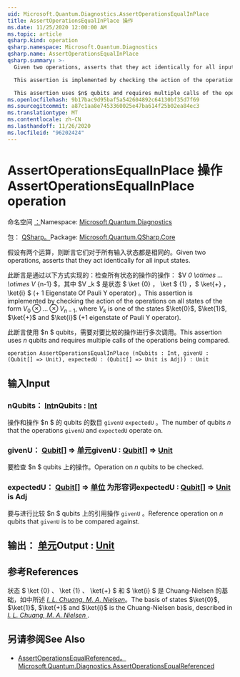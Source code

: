 ```yaml
---
uid: Microsoft.Quantum.Diagnostics.AssertOperationsEqualInPlace
title: AssertOperationsEqualInPlace 操作
ms.date: 11/25/2020 12:00:00 AM
ms.topic: article
qsharp.kind: operation
qsharp.namespace: Microsoft.Quantum.Diagnostics
qsharp.name: AssertOperationsEqualInPlace
qsharp.summary: >-
  Given two operations, asserts that they act identically for all input states.

  This assertion is implemented by checking the action of the operations on all states of the form $V_0 \otimes ... \otimes V_{n-1}$, where $V_k$ is one of the states $\ket{0}$, $\ket{1}$, $\ket{+}$ and $\ket{i}$ (+1 eigenstate of Pauli Y operator).

  This assertion uses $n$ qubits and requires multiple calls of the operations being compared.
ms.openlocfilehash: 9b17bac9d95baf5a542604892c64130bf35d7f69
ms.sourcegitcommit: a87c1aa8e7453360025e47ba614f25b02ea84ec3
ms.translationtype: MT
ms.contentlocale: zh-CN
ms.lasthandoff: 11/26/2020
ms.locfileid: "96202424"
---
```

# <a name="assertoperationsequalinplace-operation"></a><span data-ttu-id="1bbf9-102">AssertOperationsEqualInPlace 操作</span><span class="sxs-lookup"><span data-stu-id="1bbf9-102">AssertOperationsEqualInPlace operation</span></span>

<span data-ttu-id="1bbf9-103">命名空间 [：](xref:Microsoft.Quantum.Diagnostics)</span><span class="sxs-lookup"><span data-stu-id="1bbf9-103">Namespace: [Microsoft.Quantum.Diagnostics](xref:Microsoft.Quantum.Diagnostics)</span></span>

<span data-ttu-id="1bbf9-104">包： [QSharp。](https://nuget.org/packages/Microsoft.Quantum.QSharp.Core)</span><span class="sxs-lookup"><span data-stu-id="1bbf9-104">Package: [Microsoft.Quantum.QSharp.Core](https://nuget.org/packages/Microsoft.Quantum.QSharp.Core)</span></span>


<span data-ttu-id="1bbf9-105">假设有两个运算，则断言它们对于所有输入状态都是相同的。</span><span class="sxs-lookup"><span data-stu-id="1bbf9-105">Given two operations, asserts that they act identically for all input states.</span></span>

<span data-ttu-id="1bbf9-106">此断言是通过以下方式实现的：检查所有状态的操作的操作： $V _0 \otimes ... \otimes V_ {n-1} $，其中 $V _k $ 是状态 $ \ket {0} $，$ \ket $ {1} ，$ \ket{+} $，$ \ket{i} $ (+ 1 Eigenstate Of Pauli Y operator) 。</span><span class="sxs-lookup"><span data-stu-id="1bbf9-106">This assertion is implemented by checking the action of the operations on all states of the form $V_0 \otimes ... \otimes V_{n-1}$, where $V_k$ is one of the states $\ket{0}$, $\ket{1}$, $\ket{+}$ and $\ket{i}$ (+1 eigenstate of Pauli Y operator).</span></span>

<span data-ttu-id="1bbf9-107">此断言使用 $n $ qubits，需要对要比较的操作进行多次调用。</span><span class="sxs-lookup"><span data-stu-id="1bbf9-107">This assertion uses $n$ qubits and requires multiple calls of the operations being compared.</span></span>

```qsharp
operation AssertOperationsEqualInPlace (nQubits : Int, givenU : (Qubit[] => Unit), expectedU : (Qubit[] => Unit is Adj)) : Unit
```


## <a name="input"></a><span data-ttu-id="1bbf9-108">输入</span><span class="sxs-lookup"><span data-stu-id="1bbf9-108">Input</span></span>

### <a name="nqubits--int"></a><span data-ttu-id="1bbf9-109">nQubits： [Int](xref:microsoft.quantum.lang-ref.int)</span><span class="sxs-lookup"><span data-stu-id="1bbf9-109">nQubits : [Int](xref:microsoft.quantum.lang-ref.int)</span></span>

<span data-ttu-id="1bbf9-110">操作和操作 $n $ 的 qubits 的数目 `givenU` `expectedU` 。</span><span class="sxs-lookup"><span data-stu-id="1bbf9-110">The number of qubits $n$ that the operations `givenU` and `expectedU` operate on.</span></span>


### <a name="givenu--qubit--unit"></a><span data-ttu-id="1bbf9-111">givenU： [Qubit](xref:microsoft.quantum.lang-ref.qubit)[] => [单元](xref:microsoft.quantum.lang-ref.unit)</span><span class="sxs-lookup"><span data-stu-id="1bbf9-111">givenU : [Qubit](xref:microsoft.quantum.lang-ref.qubit)[] => [Unit](xref:microsoft.quantum.lang-ref.unit)</span></span> 

<span data-ttu-id="1bbf9-112">要检查 $n $ qubits 上的操作。</span><span class="sxs-lookup"><span data-stu-id="1bbf9-112">Operation on $n$ qubits to be checked.</span></span>


### <a name="expectedu--qubit--unit--is-adj"></a><span data-ttu-id="1bbf9-113">expectedU： [Qubit](xref:microsoft.quantum.lang-ref.qubit)[] => [单位](xref:microsoft.quantum.lang-ref.unit)  为形容词</span><span class="sxs-lookup"><span data-stu-id="1bbf9-113">expectedU : [Qubit](xref:microsoft.quantum.lang-ref.qubit)[] => [Unit](xref:microsoft.quantum.lang-ref.unit)  is Adj</span></span>

<span data-ttu-id="1bbf9-114">要与进行比较 $n $ qubits 上的引用操作 `givenU` 。</span><span class="sxs-lookup"><span data-stu-id="1bbf9-114">Reference operation on $n$ qubits that `givenU` is to be compared against.</span></span>



## <a name="output--unit"></a><span data-ttu-id="1bbf9-115">输出： [单元](xref:microsoft.quantum.lang-ref.unit)</span><span class="sxs-lookup"><span data-stu-id="1bbf9-115">Output : [Unit](xref:microsoft.quantum.lang-ref.unit)</span></span>



## <a name="references"></a><span data-ttu-id="1bbf9-116">参考</span><span class="sxs-lookup"><span data-stu-id="1bbf9-116">References</span></span>

<span data-ttu-id="1bbf9-117">状态 $ \ket {0} $、$ \ket {1} $、$ \ket{+} $ 和 $ \ket{i} $ 是 Chuang-Nielsen 的基础，如中所述 [ *I. L. Chuang, M. A. Nielsen*](https://arxiv.org/abs/quant-ph/9610001)。</span><span class="sxs-lookup"><span data-stu-id="1bbf9-117">The basis of states $\ket{0}$, $\ket{1}$, $\ket{+}$ and $\ket{i}$ is the Chuang-Nielsen basis, described in [ *I. L. Chuang, M. A. Nielsen* ](https://arxiv.org/abs/quant-ph/9610001).</span></span>

## <a name="see-also"></a><span data-ttu-id="1bbf9-118">另请参阅</span><span class="sxs-lookup"><span data-stu-id="1bbf9-118">See Also</span></span>

- [<span data-ttu-id="1bbf9-119">AssertOperationsEqualReferenced。</span><span class="sxs-lookup"><span data-stu-id="1bbf9-119">Microsoft.Quantum.Diagnostics.AssertOperationsEqualReferenced</span></span>](xref:Microsoft.Quantum.Diagnostics.AssertOperationsEqualReferenced)